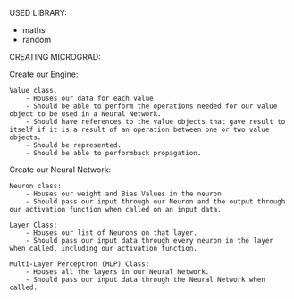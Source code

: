 USED LIBRARY:

- maths
- random


CREATING MICROGRAD:

Create our Engine:

	Value class.
		- Houses our data for each value
		- Should be able to perform the operations needed for our value object to be used in a Neural Network.
		- Should have references to the value objects that gave result to itself if it is a result of an operation between one or two value objects.
		- Should be represented.
		- Should be able to performback propagation.
     
Create our Neural Network:

	Neuron class:
		- Houses our weight and Bias Values in the neuron
		- Should pass our input through our Neuron and the output through our activation function when called on an input data.

	Layer Class:
		- Houses our list of Neurons on that layer.
		- Should pass our input data through every neuron in the layer when called, including our activation function.

	Multi-Layer Perceptron (MLP) Class:
		- Houses all the layers in our Neural Network.
		- Should pass our input data through the Neural Network when called.